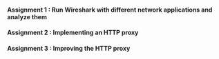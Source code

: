 #### Assignment 1 : Run Wireshark with different network applications and analyze them

#### Assignment 2 : Implementing an HTTP proxy

#### Assignment 3 : Improving the HTTP proxy
